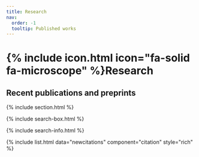 ```yaml
---
title: Research
nav:
  order: -1
  tooltip: Published works
---
```


# {% include icon.html icon="fa-solid fa-microscope" %}Research

## Recent publications and preprints

{% include section.html %}

<!-- ## Highlighted

{% include citation.html lookup="Open collaborative writing with Manubot" style="rich" %}

{% include section.html %} -->

<!-- ## All -->

{% include search-box.html %}

{% include search-info.html %}

{% include list.html data="newcitations" component="citation" style="rich" %}
